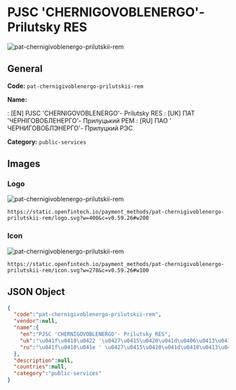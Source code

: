 
# PJSC 'CHERNIGOVOBLENERGO'- Prilutsky RES 
![pat-chernigivoblenergo-prilutskii-rem](https://static.openfintech.io/payment_methods/pat-chernigivoblenergo-prilutskii-rem/logo.svg?w=400&c=v0.59.26#w200)  

## General 
**Code:** `pat-chernigivoblenergo-prilutskii-rem` 
 
**Name:** 
 
:	[EN] PJSC 'CHERNIGOVOBLENERGO'- Prilutsky RES 
:	[UK] ПАТ 'ЧЕРНІГОВОБЛЕНЕРГО'- Прилуцький РЕМ 
:	[RU] ПАО ' ЧЕРНИГОВОБЛЭНЕРГО'- Прилуцкий РЭС 
 
**Category:** `public-services` 
 

## Images 

### Logo 
![pat-chernigivoblenergo-prilutskii-rem](https://static.openfintech.io/payment_methods/pat-chernigivoblenergo-prilutskii-rem/logo.svg?w=400&c=v0.59.26#w200)  

```
https://static.openfintech.io/payment_methods/pat-chernigivoblenergo-prilutskii-rem/logo.svg?w=400&c=v0.59.26#w200
```  

### Icon 
![pat-chernigivoblenergo-prilutskii-rem](https://static.openfintech.io/payment_methods/pat-chernigivoblenergo-prilutskii-rem/icon.svg?w=278&c=v0.59.26#w100)  

```
https://static.openfintech.io/payment_methods/pat-chernigivoblenergo-prilutskii-rem/icon.svg?w=278&c=v0.59.26#w100
```  

## JSON Object 

```json
{
  "code":"pat-chernigivoblenergo-prilutskii-rem",
  "vendor":null,
  "name":{
    "en":"PJSC 'CHERNIGOVOBLENERGO'- Prilutsky RES",
    "uk":"\u041f\u0410\u0422 '\u0427\u0415\u0420\u041d\u0406\u0413\u041e\u0412\u041e\u0411\u041b\u0415\u041d\u0415\u0420\u0413\u041e'- \u041f\u0440\u0438\u043b\u0443\u0446\u044c\u043a\u0438\u0439 \u0420\u0415\u041c",
    "ru":"\u041f\u0410\u041e ' \u0427\u0415\u0420\u041d\u0418\u0413\u041e\u0412\u041e\u0411\u041b\u042d\u041d\u0415\u0420\u0413\u041e'- \u041f\u0440\u0438\u043b\u0443\u0446\u043a\u0438\u0439 \u0420\u042d\u0421"
  },
  "description":null,
  "countries":null,
  "category":"public-services"
}
```  
